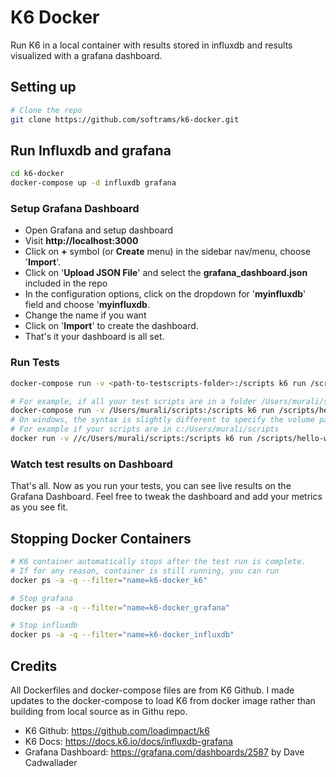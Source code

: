 # K6 Docker

Run K6 in a local container with results stored in influxdb and results visualized with a grafana dashboard.

## Setting up

```bash
# Clone the repo
git clone https://github.com/softrams/k6-docker.git
```

## Run Influxdb and grafana

```bash
cd k6-docker
docker-compose up -d influxdb grafana
```

### Setup Grafana Dashboard

- Open Grafana and setup dashboard
- Visit **http://localhost:3000**
- Click on **+** symbol (or **Create** menu) in the sidebar nav/menu, choose '**Import**'.
- Click on '**Upload JSON File**' and select the **grafana_dashboard.json** included in the repo
- In the configuration options, click on the dropdown for '**myinfluxdb**' field and choose '**myinfluxdb**.
- Change the name if you want
- Click on '**Import**' to create the dashboard.
- That's it your dashboard is all set.

### Run Tests

```bash
docker-compose run -v <path-to-testscripts-folder>:/scripts k6 run /scripts/<test-script-name>

# For example, if all your test scripts are in a folder /Users/murali/scripts and would like to run hello-world.js, run as following:
docker-compose run -v /Users/murali/scripts:/scripts k6 run /scripts/hello-world.js
# On windows, the syntax is slightly different to specify the volume path.
# For example if your scripts are in c:/Users/murali/scripts
docker run -v //c/Users/murali/scripts:/scripts k6 run /scripts/hello-world.js
```

### Watch test results on Dashboard

That's all. Now as you run your tests, you can see live results on the Grafana Dashboard.
Feel free to tweak the dashboard and add your metrics as you see fit.

## Stopping Docker Containers

```bash
# K6 container automatically stops after the test run is complete.
# If for any reason, container is still running, you can run
docker ps -a -q --filter="name=k6-docker_k6"

# Stop grafana
docker ps -a -q --filter="name=k6-docker_grafana"

# Stop influxdb
docker ps -a -q --filter="name=k6-docker_influxdb"
```

## Credits

All Dockerfiles and docker-compose files are from K6 Github. I made updates to the docker-compose
to load K6 from docker image rather than building from local source as in Githu repo.

- K6 Github: https://github.com/loadimpact/k6
- K6 Docs: https://docs.k6.io/docs/influxdb-grafana
- Grafana Dashboard: https://grafana.com/dashboards/2587 by Dave Cadwallader
